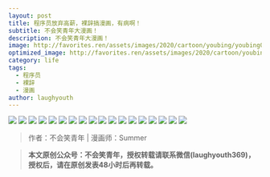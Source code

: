 ```yaml
---
layout: post
title: 程序员放弃高薪，裸辞搞漫画，有病啊！
subtitle: 不会笑青年大漫画！
description: 不会笑青年大漫画！
image: http://favorites.ren/assets/images/2020/cartoon/youbing/youbing00.jpeg
optimized_image: http://favorites.ren/assets/images/2020/cartoon/youbing/youbing00.jpeg
category: life
tags:
  - 程序员
  - 裸辞
  - 漫画
author: laughyouth
---
```


![](http://favorites.ren/assets/images/2020/cartoon/youbing/youbing01.jpg)
![](http://favorites.ren/assets/images/2020/cartoon/youbing/youbing02.jpg)
![](http://favorites.ren/assets/images/2020/cartoon/youbing/youbing03.jpg)
![](http://favorites.ren/assets/images/2020/cartoon/youbing/youbing04.jpg)
![](http://favorites.ren/assets/images/2020/cartoon/youbing/youbing05.jpg)
![](http://favorites.ren/assets/images/2020/cartoon/youbing/youbing06.jpg)
![](http://favorites.ren/assets/images/2020/cartoon/youbing/youbing07.jpg)
![](http://favorites.ren/assets/images/2020/cartoon/youbing/youbing08.jpg)
![](http://favorites.ren/assets/images/2020/cartoon/youbing/youbing09.jpg)
![](http://favorites.ren/assets/images/2020/cartoon/youbing/youbing10.jpg)
![](http://favorites.ren/assets/images/2020/cartoon/youbing/youbing11.jpg)
![](http://favorites.ren/assets/images/2020/cartoon/youbing/youbing12.jpg)
![](http://favorites.ren/assets/images/2020/cartoon/youbing/youbing13.jpg)
![](http://favorites.ren/assets/images/2020/cartoon/youbing/youbing14.jpg)
![](http://favorites.ren/assets/images/2020/cartoon/youbing/youbing15.jpg)
![](http://favorites.ren/assets/images/2020/cartoon/youbing/youbing16.jpg)
![](http://favorites.ren/assets/images/2020/cartoon/youbing/youbing17.jpg)
![](http://favorites.ren/assets/images/2020/cartoon/youbing/youbing18.jpg)

>作者：不会笑青年 | 漫画师：Summer

>**本文原创公众号：不会笑青年，授权转载请联系微信(laughyouth369)，授权后，请在原创发表48小时后再转载。**


